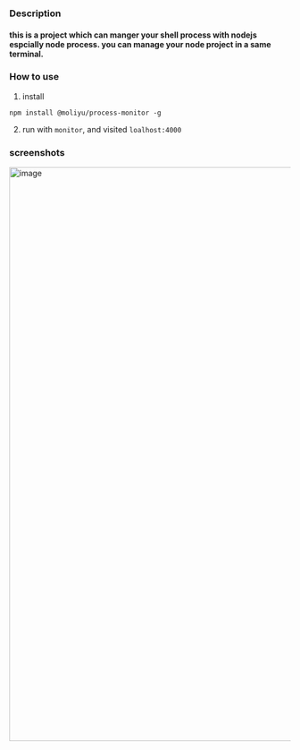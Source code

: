 ### Description

#### this is a project which can manger your shell process with nodejs espcially node process. you can manage your node project in a same terminal.

### How to use

1. install

```
npm install @moliyu/process-monitor -g
```

2. run with `monitor`, and visited `loalhost:4000`

### screenshots
<img width="2524" height="1026" alt="image" src="https://github.com/user-attachments/assets/7fd87e86-55cc-4075-b2d6-ffb9c2792e4f" />

